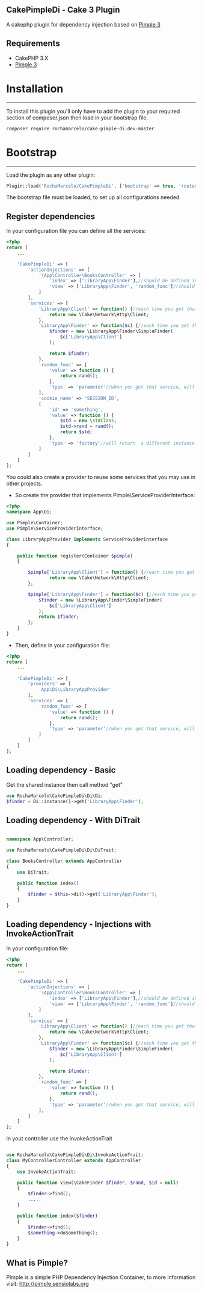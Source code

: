 ## CakePimpleDi - Cake 3 Plugin
A cakephp plugin for dependency injection based on [Pimple 3](http://pimple.sensiolabs.org)

## Requirements
* CakePHP 3.X
* [Pimple 3](http://pimple.sensiolabs.org)

# Installation
---------
To install this plugin you'll only have to add the plugin to your required section of composer.json then load in your bootstrap file.

```
composer require rochamarcelo/cake-pimple-di:dev-master
```

# Bootstrap
---------

Load the plugin as any other plugin:

```php
Plugin::load('RochaMarcelo/CakePimpleDi', ['bootstrap' => true, 'routes' => false]);
```

The bootstrap file must be loaded, to set up all configurations needed

## Register dependencies

In your configuration file you can define all the services:

```php
<?php
return [
    ...

    'CakePimpleDi' => [
        'actionInjections' => [
            '\App\Controller\BooksController' => [
                'index' => ['LibraryApp\Finder'],//should be defined in services
                'view' => ['LibraryApp\Finder', 'random_func']//should be defined in services
            ]
        ],
        'services' => [
            'LibraryApp\Client' => function() {//each time you get that service, will returns the same instance
                return new \Cake\Network\Http\Client;
            },
            'LibraryApp\Finder' => function($c) {//each time you get that service, will returns  the same instance
                $finder = new \LibraryApp\Finder\SimpleFinder(
                	$c['LibraryApp\Client']
                );

                return $finder;
            },
            'random_func' => [
                'value' => function () {
                    return rand();
                },
                'type' => 'parameter'//when you get that service, will return the original closure
            ],
            'cookie_name' => 'SESSION_ID',
            [
                'id' => 'something',
                'value' => function () {
                    $std = new \stdClass;
                    $std->rand = rand();
                    return $std;
                },
                'type' => 'factory'//will return  a different instance for all calls
            ]
        ]
    ]
];
```

You could also create a provider to reuse some services that you may use in other projects.

- So create the provider that implements Pimple\ServiceProviderInterface:
```php
<?php
namespace App\Di;

use Pimple\Container;
use Pimple\ServiceProviderInterface;

class LibraryAppProvider implements ServiceProviderInterface
{

    public function register(Container $pimple)
    {

        $pimple['LibraryApp\Client'] = function() {//each time you get that service, will returns the same instance
                return new \Cake\Network\Http\Client;
        };

        $pimple['LibraryApp\Finder'] = function($c) {//each time you get that service, will returns  the same instance
            $finder = new \LibraryApp\Finder\SimpleFinder(
                $c['LibraryApp\Client']
            );
            return $finder;
        };
    }
}
```
- Then, define in your configuration file:

```php
<?php
return [
    ...

    'CakePimpleDi' => [
        'providers' => [
            'App\Di\LibraryAppProvider'
        ],
        'services' => [
            'random_func' => [
                'value' => function () {
                    return rand();
                },
                'type' => 'parameter'//when you get that service, will return the original closure
            ]
        ]
    ]
];
```
## Loading dependency - Basic
Get the shared instance then call method "get"

```php
use RochaMarcelo\CakePimpleDi\Di\Di;
$finder = Di::instance()->get('LibraryApp\Finder');
```

## Loading dependency - With DiTrait

```php

namespace App\Controller;

use RochaMarcelo\CakePimpleDi\Di\DiTrait;

class BooksController extends AppController
{
    use DiTrait;

    public function index()
    {
        $finder = $this->di()->get('LibraryApp\Finder');
    }
}
```

## Loading dependency - Injections with InvokeActionTrait
In your configuration file:

```php
<?php
return [
    ...

    'CakePimpleDi' => [
        'actionInjections' => [
            '\App\Controller\BooksController' => [
                'index' => ['LibraryApp\Finder'],//should be defined in services
                'view' => ['LibraryApp\Finder', 'random_func']//should be defined in services
            ]
        ],
        'services' => [
            'LibraryApp\Client' => function() {//each time you get that service, will returns the same instance
                return new \Cake\Network\Http\Client;
            },
            'LibraryApp\Finder' => function($c) {//each time you get that service, will returns  the same instance
                $finder = new \LibraryApp\Finder\SimpleFinder(
                	$c['LibraryApp\Client']
                );

                return $finder;
            },
            'random_func' => [
                'value' => function () {
                    return rand();
                },
                'type' => 'parameter'//when you get that service, will return the original closure
            ],          
        ]
    ]
];
```

In yout controller use the InvokeActionTrait

```php

use RochaMarcelo\CakePimpleDi\Di\InvokeActionTrait;
class MyControllerController extends AppController
{
    use InvokeActionTrait;

    public function view(\CakeFinder $finder, $rand, $id = null)
    {
        $finder->find();
        .....
    }

    public function index($finder)
    {
        $finder->find();
        $something->doSomething();
    }
}
```

## What is Pimple?

Pimple is a simple PHP Dependency Injection Container, to more information visit: http://pimple.sensiolabs.org

